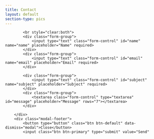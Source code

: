 ```yaml
---
title: Contact
layout: default
section-type: pics
---
```


<form action="https://formspree.io/m@marilync.co"
      method="POST">
      	<div class="modal-body">
      		
        	<br style="clear:both">
			<div class="form-group">
				<input type="text" class="form-control" id="name" name="name" placeholder="Name" required>
			</div>
			<div class="form-group">
				<input type="text" class="form-control" id="email" name="email" placeholder="Email" required>
			</div>
<!-- 			<div class="form-group">
				<input type="text" class="form-control" id="mobile" name="mobile" placeholder="Mobile Number" required>
			</div> -->
			<div class="form-group">
				<input type="text" class="form-control" id="subject" name="subject" placeholder="Subject" required>
			</div>
            <div class="form-group">
                <textarea class="form-control" type="textarea" id="message" placeholder="Message" rows="7"></textarea>                    
            </div>
			
      	</div>
      	<div class="modal-footer">
        	<button type="button" class="btn btn-default" data-dismiss="modal">Close</button>
        	<input class="btn btn-primary" type="submit" value="Send"